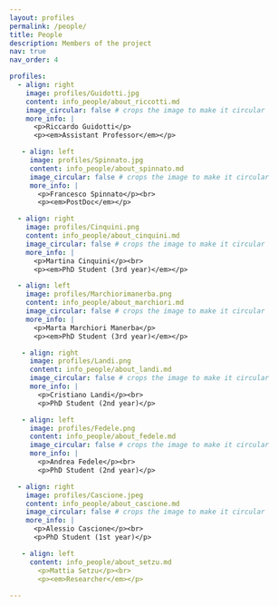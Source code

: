 ```yaml
---
layout: profiles
permalink: /people/
title: People
description: Members of the project
nav: true
nav_order: 4

profiles:
  - align: right
    image: profiles/Guidotti.jpg
    content: info_people/about_riccotti.md
    image_circular: false # crops the image to make it circular
    more_info: |
      <p>Riccardo Guidotti</p>
      <p><em>Assistant Professor</em></p>

   - align: left
     image: profiles/Spinnato.jpg
     content: info_people/about_spinnato.md
     image_circular: false # crops the image to make it circular
     more_info: |
       <p>Francesco Spinnato</p><br>
       <p><em>PostDoc</em></p>

  - align: right
    image: profiles/Cinquini.png
    content: info_people/about_cinquini.md
    image_circular: false # crops the image to make it circular
    more_info: |
      <p>Martina Cinquini</p><br>
      <p><em>PhD Student (3rd year)</em></p>

  - align: left
    image: profiles/Marchiorimanerba.png
    content: info_people/about_marchiori.md
    image_circular: false # crops the image to make it circular
    more_info: |
      <p>Marta Marchiori Manerba</p>
      <p><em>PhD Student (3rd year)</em></p>

   - align: right
     image: profiles/Landi.png
     content: info_people/about_landi.md
     image_circular: false # crops the image to make it circular
     more_info: |
       <p>Cristiano Landi</p><br>
       <p>PhD Student (2nd year)</p>

   - align: left
     image: profiles/Fedele.png
     content: info_people/about_fedele.md
     image_circular: false # crops the image to make it circular
     more_info: |
       <p>Andrea Fedele</p><br>
       <p>PhD Student (2nd year)</p>

  - align: right
    image: profiles/Cascione.jpeg
    content: info_people/about_cascione.md
    image_circular: false # crops the image to make it circular
    more_info: |
      <p>Alessio Cascione</p><br>
      <p>PhD Student (1st year)</p>

   - align: left
     content: info_people/about_setzu.md
       <p>Mattia Setzu</p><br>
       <p><em>Researcher</em></p>
       
---
```

